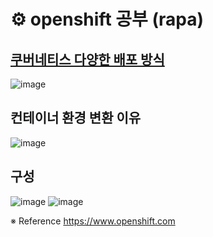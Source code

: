# ⚙️ openshift 공부 (rapa)

## [쿠버네티스 다양한 배포 방식](https://github.com/lechangjun/Toy-Projects_SSAC/blob/main/%5B%EC%97%94%EC%BD%94%EC%95%84%5D%EB%AF%B8%EB%8B%88%ED%94%84%EB%A1%9C%EC%A0%9D%ED%8A%B802_4%ED%8C%80_%EC%9D%B4%EC%B0%BD%EC%A4%80_%EC%9C%A4%EC%A7%80%EC%9B%90_%EA%B3%BD%EC%8A%B9%ED%98%84_/%5B%EC%97%94%EC%BD%94%EC%95%84%5D%EB%AF%B8%EB%8B%88%ED%94%84%EB%A1%9C%EC%A0%9D%ED%8A%B802_%EA%B3%B5%EB%B6%80%20%EC%9E%90%EB%A3%8C/k3s/%5B%EC%97%94%EC%BD%94%EC%95%84%5D%EB%AF%B8%EB%8B%88%ED%94%84%EB%A1%9C%EC%A0%9D%ED%8A%B802_%EA%B0%9C%EB%85%90%EC%A0%95%EB%A6%AC_k8s.md)
![image](https://user-images.githubusercontent.com/68671394/133373282-ea38d9c9-38f6-4513-b649-495f31486352.png)
## 컨테이너 환경 변환 이유 
![image](https://user-images.githubusercontent.com/68671394/133372991-448d06f4-5358-40cd-b75e-f62240cbbd49.png)


## 구성
![image](https://user-images.githubusercontent.com/68671394/133372960-6549fa3c-d750-43d9-80fb-25ca02874847.png)
![image](https://user-images.githubusercontent.com/68671394/133373084-2a7c0ada-efde-4c6d-8d8c-b52813820859.png)



 ※ Reference  https://www.openshift.com
                            
